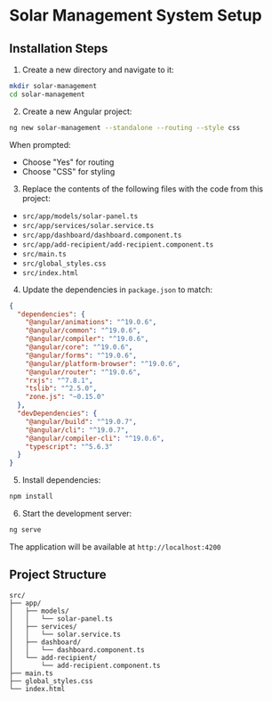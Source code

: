 # Solar Management System Setup

## Installation Steps

1. Create a new directory and navigate to it:
```bash
mkdir solar-management
cd solar-management
```

2. Create a new Angular project:
```bash
ng new solar-management --standalone --routing --style css
```
When prompted:
- Choose "Yes" for routing
- Choose "CSS" for styling

3. Replace the contents of the following files with the code from this project:

- `src/app/models/solar-panel.ts`
- `src/app/services/solar.service.ts`
- `src/app/dashboard/dashboard.component.ts`
- `src/app/add-recipient/add-recipient.component.ts`
- `src/main.ts`
- `src/global_styles.css`
- `src/index.html`

4. Update the dependencies in `package.json` to match:
```json
{
  "dependencies": {
    "@angular/animations": "^19.0.6",
    "@angular/common": "^19.0.6",
    "@angular/compiler": "^19.0.6",
    "@angular/core": "^19.0.6",
    "@angular/forms": "^19.0.6",
    "@angular/platform-browser": "^19.0.6",
    "@angular/router": "^19.0.6",
    "rxjs": "^7.8.1",
    "tslib": "^2.5.0",
    "zone.js": "~0.15.0"
  },
  "devDependencies": {
    "@angular/build": "^19.0.7",
    "@angular/cli": "^19.0.7",
    "@angular/compiler-cli": "^19.0.6",
    "typescript": "^5.6.3"
  }
}
```

5. Install dependencies:
```bash
npm install
```

6. Start the development server:
```bash
ng serve
```

The application will be available at `http://localhost:4200`

## Project Structure

```
src/
├── app/
│   ├── models/
│   │   └── solar-panel.ts
│   ├── services/
│   │   └── solar.service.ts
│   ├── dashboard/
│   │   └── dashboard.component.ts
│   └── add-recipient/
│       └── add-recipient.component.ts
├── main.ts
├── global_styles.css
└── index.html
```